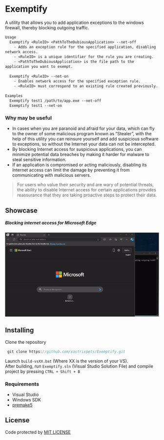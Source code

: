 # Exemptify
A utility that allows you to add application exceptions to the windows firewall, thereby blocking outgoing traffic.
```
Usage
  Exemptify <RuleID> <PathToTheDubiousApplication> --net-off
    - Adds an exception rule for the specified application, disabling network access.
    - <RuleID> is a unique identifier for the rule you are creating.
    - <PathToTheDubiousApplication> is the file path to the application you want to exempt.

  Exemptify <RuleID> --net-on
    - Enables network access for the specified exception rule.
    - <RuleID> must correspond to an existing rule created previously.

Examples
  Exemptify test1 /path/to/app.exe --net-off
  Exemptify test1 --net-on
```
### Why may be useful
- In cases when you are paranoid and afraid for your data, which can fly to the owner of some malicious program known as “Stealer”, with the help of this utility you can reinsure yourself and add suspicious software to exceptions, so without the Internet your data can not be intercepted.
- By blocking Internet access for suspicious applications, you can minimize potential data breaches by making it harder for malware to steal sensitive information.
- If an application is compromised or acting maliciously, disabling its Internet access can limit the damage by preventing it from communicating with malicious servers.
> For users who value their security and are wary of potential threats, the ability to disable Internet access for certain applications provides reassurance that they are taking proactive steps to protect their data.
## Showcase
##### Blocking internet access for Microsoft Edge
![Showcase](https://github.com/xastrix/Exemptify/blob/master/media/showcase.gif)
## Installing
Clone the repository
```c
 git clone https://github.com/xastrixpets/Exemptify.git
```
Launch ```build-vsXX.bat``` (Where XX is the version of your VS).  
After building, run ```Exemptify.sln``` (Visual Studio Solution File) and compile project by pressing ```CTRL + Shift + B```
### Requirements
* Visual Studio
* Windows SDK
* [premake5](https://github.com/premake/premake-core/releases)
## License
Code protected by [MIT LICENSE](https://github.com/xastrix/Exemptify/blob/master/LICENSE)
